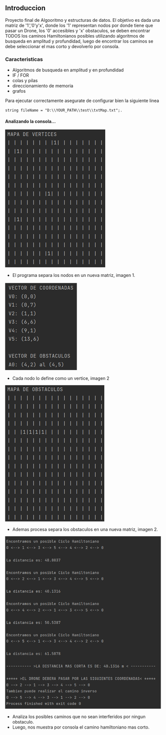 ## Introduccion
Proyecto final de Algooritmo y estructuras de datos. El objetivo es dada una matriz de '1','0'y'x', donde los '1' representan nodos por donde 
tiene que pasar un Drone, los '0' accesibles y 'x' obstaculos, se deben encontrar TODOS los caminos Hamiltonianos posibles utilizando algoritmos de busqueda en amplitud y profundidad, luego de encontrar los caminos se debe seleccionar el mas corto y devolverlo por consola.

### Caracteristicas
- Algoritmos de busqueda en amplitud y en profundidad
- IF / FOR  
- colas y pilas
- direccionamiento de memoria
- grafos

Para ejecutar correctamente asegurate de configurar bien la siguiente linea 
```
string fileName = "D:\\YOUR_PATH\\test\\txtMap.txt";.
```
#### Analizando la consola...
![imagen 1](/assets/imagen1.png)

- El programa separa los nodos en un nueva matriz, imagen 1.


![Imagen 2](/assets/imagen3.png)

- Cada nodo lo define como un vertice, imagen 2


![Imagen 3](/assets/imagen2.png)

- Ademas procesa separa los obstaculos en una nueva matriz, imagen 2.


![Imagen 4](/assets/imagen4.png)

- Analiza los posibles caminos que no sean interferidos por ningun obstaculo.
- Luego, nos muestra por consola el camino hamiltoniano mas corto.

